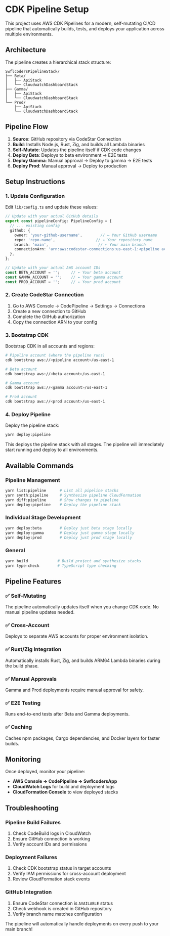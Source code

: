 # CDK Pipeline Setup

This project uses AWS CDK Pipelines for a modern, self-mutating CI/CD pipeline that automatically builds, tests, and deploys your application across multiple environments.

## Architecture

The pipeline creates a hierarchical stack structure:
```
SwflcodersPipelineStack/
├── Beta/
│   ├── ApiStack
│   └── CloudwatchDashboardStack
├── Gamma/
│   ├── ApiStack
│   └── CloudwatchDashboardStack
└── Prod/
    ├── ApiStack
    └── CloudwatchDashboardStack
```

## Pipeline Flow

1. **Source**: GitHub repository via CodeStar Connection
2. **Build**: Installs Node.js, Rust, Zig, and builds all Lambda binaries
3. **Self-Mutate**: Updates the pipeline itself if CDK code changes
4. **Deploy Beta**: Deploys to beta environment → E2E tests
5. **Deploy Gamma**: Manual approval → Deploy to gamma → E2E tests
6. **Deploy Prod**: Manual approval → Deploy to production

## Setup Instructions

### 1. Update Configuration

Edit `lib/config.ts` and update these values:

```typescript
// Update with your actual GitHub details
export const pipelineConfig: PipelineConfig = {
  // ... existing config
  github: {
    owner: 'your-github-username',        // ← Your GitHub username
    repo: 'repo-name',                  // ← Your repository name
    branch: 'main',                      // ← Your main branch
    connectionArn: 'arn:aws:codestar-connections:us-east-1:<pipeline account>:connection/YOUR_CONNECTION_ID', // ← Your CodeStar connection
  },
};

// Update with your actual AWS account IDs
const BETA_ACCOUNT = '';     // ← Your beta account
const GAMMA_ACCOUNT = '';    // ← Your gamma account  
const PROD_ACCOUNT = '';     // ← Your prod account
```

### 2. Create CodeStar Connection

1. Go to AWS Console → CodePipeline → Settings → Connections
2. Create a new connection to GitHub
3. Complete the GitHub authorization
4. Copy the connection ARN to your config

### 3. Bootstrap CDK

Bootstrap CDK in all accounts and regions:

```bash
# Pipeline account (where the pipeline runs)
cdk bootstrap aws://<pipeline account>/us-east-1

# Beta account
cdk bootstrap aws://<beta account>/us-east-1

# Gamma account  
cdk bootstrap aws://<gamma account>/us-east-1

# Prod account
cdk bootstrap aws://<prod account>/us-east-1
```

### 4. Deploy Pipeline

Deploy the pipeline stack:

```bash
yarn deploy:pipeline
```

This deploys the pipeline stack with all stages. The pipeline will immediately start running and deploy to all environments.

## Available Commands

### Pipeline Management
```bash
yarn list:pipeline      # List all pipeline stacks
yarn synth:pipeline     # Synthesize pipeline CloudFormation
yarn diff:pipeline      # Show changes to pipeline
yarn deploy:pipeline    # Deploy the pipeline stack
```

### Individual Stage Development
```bash
yarn deploy:beta        # Deploy just beta stage locally
yarn deploy:gamma       # Deploy just gamma stage locally  
yarn deploy:prod        # Deploy just prod stage locally
```

### General
```bash
yarn build             # Build project and synthesize stacks
yarn type-check        # TypeScript type checking
```

## Pipeline Features

### ✅ Self-Mutating
The pipeline automatically updates itself when you change CDK code. No manual pipeline updates needed.

### ✅ Cross-Account
Deploys to separate AWS accounts for proper environment isolation.

### ✅ Rust/Zig Integration
Automatically installs Rust, Zig, and builds ARM64 Lambda binaries during the build phase.

### ✅ Manual Approvals
Gamma and Prod deployments require manual approval for safety.

### ✅ E2E Testing
Runs end-to-end tests after Beta and Gamma deployments.

### ✅ Caching
Caches npm packages, Cargo dependencies, and Docker layers for faster builds.

## Monitoring

Once deployed, monitor your pipeline:
- **AWS Console → CodePipeline → SwflcodersApp**
- **CloudWatch Logs** for build and deployment logs
- **CloudFormation Console** to view deployed stacks

## Troubleshooting

### Pipeline Build Failures
1. Check CodeBuild logs in CloudWatch
2. Ensure GitHub connection is working
3. Verify account IDs and permissions

### Deployment Failures
1. Check CDK bootstrap status in target accounts
2. Verify IAM permissions for cross-account deployment
3. Review CloudFormation stack events

### GitHub Integration
1. Ensure CodeStar connection is `AVAILABLE` status
2. Check webhook is created in GitHub repository
3. Verify branch name matches configuration

The pipeline will automatically handle deployments on every push to your main branch!
